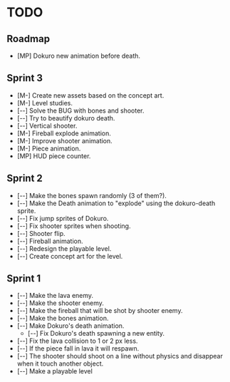 TODO
====

Roadmap
-------

* [MP] Dokuro new animation before death.


Sprint 3
--------

* [M-] Create new assets based on the concept art.
* [M-] Level studies.
* [--] Solve the BUG with bones and shooter.
* [--] Try to beautify dokuro death.
* [--] Vertical shooter.
* [M-] Fireball explode animation.
* [M-] Improve shooter animation.
* [M-] Piece animation.
* [MP] HUD piece counter.


Sprint 2
--------

* [--] Make the bones spawn randomly (3 of them?).
* [--] Make the Death animation to "explode" using the dokuro-death sprite.
* [--] Fix jump sprites of Dokuro.
* [--] Fix shooter sprites when shooting.
* [--] Shooter flip.
* [--] Fireball animation.
* [--] Redesign the playable level.
* [--] Create concept art for the level.


Sprint 1
--------

* [--] Make the lava enemy.
* [--] Make the shooter enemy.
* [--] Make the fireball that will be shot by shooter enemy.
* [--] Make the bones animation.
* [--] Make Dokuro's death animation.
  * [--] Fix Dokuro's death spawning a new entity.
* [--] Fix the lava collision to 1 or 2 px less.
* [--] If the piece fall in lava it will respawn.
* [--] The shooter should shoot on a line without physics and disappear when it touch another object.
* [--] Make a playable level
